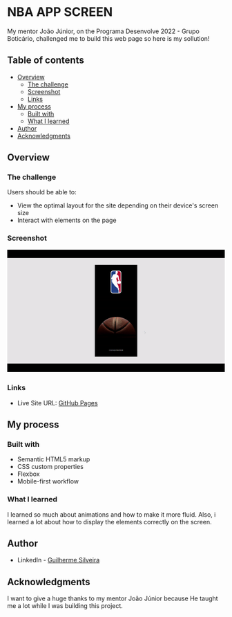 # NBA APP SCREEN

My mentor João Júnior, on the Programa Desenvolve 2022 - Grupo Boticário, challenged me to build this web page so here is my sollution!

## Table of contents

- [Overview](#overview)
  - [The challenge](#the-challenge)
  - [Screenshot](#screenshot)
  - [Links](#links)
- [My process](#my-process)
  - [Built with](#built-with)
  - [What I learned](#what-i-learned)
- [Author](#author)
- [Acknowledgments](#acknowledgments)

## Overview

### The challenge

Users should be able to:

- View the optimal layout for the site depending on their device's screen size
- Interact with elements on the page

### Screenshot

![](./imagens/NBA-Desenvolve-Gif.gif)

### Links

- Live Site URL: [GitHub Pages](https://guisilveira.github.io/NBA-App-Screen/)

## My process

### Built with

- Semantic HTML5 markup
- CSS custom properties
- Flexbox
- Mobile-first workflow

### What I learned

I learned so much about animations and how to make it more fluid. Also, i learned a lot about how to display the elements correctly on the screen.

## Author

- LinkedIn - [Guilherme Silveira](https://www.linkedin.com/in/guilherme-silveira-coutinho/)

## Acknowledgments

I want to give a huge thanks to my mentor João Júnior because He taught me a lot while I was building this project.
